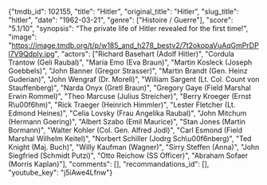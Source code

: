 {"tmdb_id": 102155, "title": "Hitler", "original_title": "Hitler", "slug_title": "hitler", "date": "1962-03-21", "genre": ["Histoire / Guerre"], "score": "5.1/10", "synopsis": "The private life of Hitler revealed for the first time!", "image": "https://image.tmdb.org/t/p/w185_and_h278_bestv2/7t2okopaVuAqGmPrDPl7V9Qdply.jpg", "actors": ["Richard Basehart (Adolf Hitler)", "Cordula Trantow (Geli Raubal)", "Maria Emo (Eva Braun)", "Martin Kosleck (Joseph Goebbels)", "John Banner (Gregor Strasser)", "Martin Brandt (Gen. Heinz Guderian)", "John Wengraf (Dr. Morell)", "William Sargent (Lt. Col. Count von Stauffenberg)", "Narda Onyx (Gretl Braun)", "Gregory Gaye (Field Marshal Erwin Rommel)", "Theo Marcuse (Julius Streicher)", "Berry Kroeger (Ernst R\u00f6hm)", "Rick Traeger (Heinrich Himmler)", "Lester Fletcher (Lt. Edmond Heines)", "Celia Lovsky (Frau Angelika Raubal)", "John Mitchum (Hermann Goering)", "Albert Szabo (Emil Maurice)", "Stan Jones (Martin Bormann)", "Walter Kohler (Col. Gen. Alfred Jodl)", "Carl Esmond (Field Marshal Wilhelm Keitel)", "Norbert Schiller (Jodrg Sch\u00f6nberg)", "Ted Knight (Maj. Buch)", "Willy Kaufman (Wagner)", "Sirry Steffen (Anna)", "John Siegfried (Schmidt Putzi)", "Otto Reichow (SS Officer)", "Abraham Sofaer (Morris Kaplan)"], "comments": [], "recommandations_id": [], "youtube_key": "j5iAwe4Lfnw"}